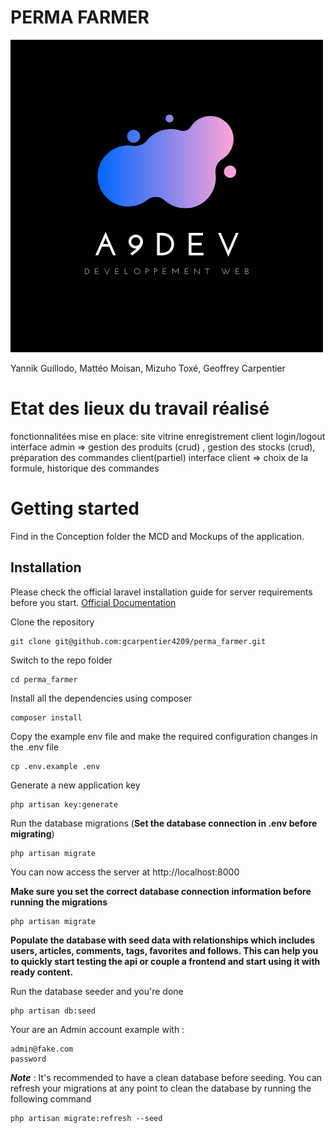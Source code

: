 # PERMA FARMER
![A9DEV](A9DEV.png)

Yannik Guillodo, 
Mattéo Moisan, 
Mizuho Toxé, 
Geoffrey Carpentier

# Etat des lieux du travail réalisé
fonctionnalitées mise en place:
 site vitrine
 enregistrement client
 login/logout 
 interface admin => gestion des produits (crud) , gestion des stocks (crud),   préparation des commandes client(partiel)
 interface client => choix de la formule, historique des commandes


# Getting started

Find in the Conception folder the MCD and Mockups of the application.

## Installation

Please check the official laravel installation guide for server requirements before you start. [Official Documentation](https://laravel.com/docs/6.x/installation)


Clone the repository

    git clone git@github.com:gcarpentier4209/perma_farmer.git

Switch to the repo folder

    cd perma_farmer

Install all the dependencies using composer

    composer install

Copy the example env file and make the required configuration changes in the .env file

    cp .env.example .env

Generate a new application key

    php artisan key:generate


Run the database migrations (**Set the database connection in .env before migrating**)

    php artisan migrate


You can now access the server at http://localhost:8000

    
**Make sure you set the correct database connection information before running the migrations** 

    php artisan migrate


**Populate the database with seed data with relationships which includes users, articles, comments, tags, favorites and follows. This can help you to quickly start testing the api or couple a frontend and start using it with ready content.**

Run the database seeder and you're done

    php artisan db:seed
    
Your are an Admin account example with :
    
    admin@fake.com
    password


    

***Note*** : It's recommended to have a clean database before seeding. You can refresh your migrations at any point to clean the database by running the following command

    php artisan migrate:refresh --seed
    




